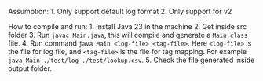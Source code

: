 Assumption:
    1. Only support default log format
    2. Only support for v2

How to compile and run:
    1. Install Java 23 in the machine
    2. Get inside src folder
    3. Run `javac Main.java`, this will compile and generate a `Main.class` file.
    4. Run command `java Main <log-file> <tag-file>`. Here `<log-file>` is the file for log file,
        and `<tag-file>` is the file for tag mapping.
        For example `java Main ./test/log ./test/lookup.csv`.
    5. Check the file generated inside output folder.
